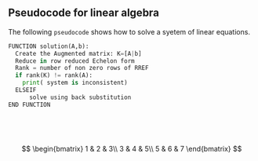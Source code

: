 ## Pseudocode for linear algebra

The following `pseudocode` shows how to solve a syetem of linear equations.

```python
FUNCTION solution(A,b):
  Create the Augmented matrix: K=[A|b]
  Reduce in row reduced Echelon form
  Rank = number of non zero rows of RREF
  if rank(K) != rank(A):
    print( system is inconsistent)
  ELSEIF
      solve using back substitution
END FUNCTION
  
  
 
 
```




$$
\begin{bmatrix}
1 & 2 & 3\\
3 & 4 & 5\\
5 & 6 & 7
\end{bmatrix}
$$
